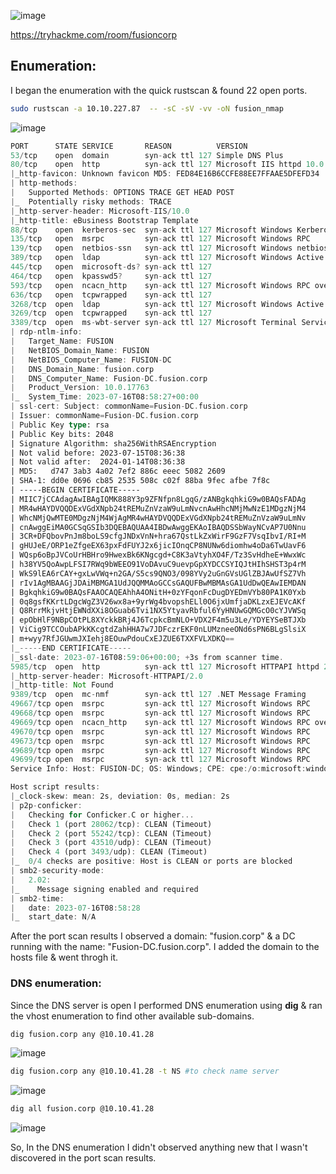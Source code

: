 ![image](https://github.com/F41zK4r1m/TryHackMe/assets/87700008/bbeef66a-f1dc-4148-aff8-ec0ca514f46d)

https://tryhackme.com/room/fusioncorp

## Enumeration:

I began the enumeration with the quick rustscan & found 22 open ports.

```bash
sudo rustscan -a 10.10.227.87  -- -sC -sV -vv -oN fusion_nmap
```
![image](https://github.com/F41zK4r1m/TryHackMe/assets/87700008/6683635e-8c8e-463d-b5b7-195c4d130d93)

```Rust
PORT      STATE SERVICE       REASON          VERSION
53/tcp    open  domain        syn-ack ttl 127 Simple DNS Plus
80/tcp    open  http          syn-ack ttl 127 Microsoft IIS httpd 10.0
|_http-favicon: Unknown favicon MD5: FED84E16B6CCFE88EE7FFAAE5DFEFD34
| http-methods: 
|   Supported Methods: OPTIONS TRACE GET HEAD POST
|_  Potentially risky methods: TRACE
|_http-server-header: Microsoft-IIS/10.0
|_http-title: eBusiness Bootstrap Template
88/tcp    open  kerberos-sec  syn-ack ttl 127 Microsoft Windows Kerberos (server time: 2023-07-16 08:57:35Z)
135/tcp   open  msrpc         syn-ack ttl 127 Microsoft Windows RPC
139/tcp   open  netbios-ssn   syn-ack ttl 127 Microsoft Windows netbios-ssn
389/tcp   open  ldap          syn-ack ttl 127 Microsoft Windows Active Directory LDAP (Domain: fusion.corp0., Site: Default-First-Site-Name)
445/tcp   open  microsoft-ds? syn-ack ttl 127
464/tcp   open  kpasswd5?     syn-ack ttl 127
593/tcp   open  ncacn_http    syn-ack ttl 127 Microsoft Windows RPC over HTTP 1.0
636/tcp   open  tcpwrapped    syn-ack ttl 127
3268/tcp  open  ldap          syn-ack ttl 127 Microsoft Windows Active Directory LDAP (Domain: fusion.corp0., Site: Default-First-Site-Name)
3269/tcp  open  tcpwrapped    syn-ack ttl 127
3389/tcp  open  ms-wbt-server syn-ack ttl 127 Microsoft Terminal Services
| rdp-ntlm-info: 
|   Target_Name: FUSION
|   NetBIOS_Domain_Name: FUSION
|   NetBIOS_Computer_Name: FUSION-DC
|   DNS_Domain_Name: fusion.corp
|   DNS_Computer_Name: Fusion-DC.fusion.corp
|   Product_Version: 10.0.17763
|_  System_Time: 2023-07-16T08:58:27+00:00
| ssl-cert: Subject: commonName=Fusion-DC.fusion.corp
| Issuer: commonName=Fusion-DC.fusion.corp
| Public Key type: rsa
| Public Key bits: 2048
| Signature Algorithm: sha256WithRSAEncryption
| Not valid before: 2023-07-15T08:36:38
| Not valid after:  2024-01-14T08:36:38
| MD5:   d747 3ab3 4a02 7ef2 886c eeec 5082 2609
| SHA-1: dd0e 0696 cb85 2535 508c c02f 88ba 9fec afbe 7f8c
| -----BEGIN CERTIFICATE-----
| MIIC7jCCAdagAwIBAgIQMK888Y3p9ZFNfpn8LgqG/zANBgkqhkiG9w0BAQsFADAg
| MR4wHAYDVQQDExVGdXNpb24tREMuZnVzaW9uLmNvcnAwHhcNMjMwNzE1MDgzNjM4
| WhcNMjQwMTE0MDgzNjM4WjAgMR4wHAYDVQQDExVGdXNpb24tREMuZnVzaW9uLmNv
| cnAwggEiMA0GCSqGSIb3DQEBAQUAA4IBDwAwggEKAoIBAQDSSbWayNCvAP7U0Nnu
| 3CR+DFQbovPnJm8boLS9cfgJNDxVnN+hra67QstLkZxWirF9GzF7VsqIbvI/RI+M
| gHUJeE/ORP1eZfgeEX63pxFdFUYJ2x6jicIOnqCP8NUNw6diomhw4oDa6TwUavF6
| WQsp6oBpJVCoUrHBHro9HwexBk6KNgcgd+C8K3aVtyhXO4F/Tz3SvHdheE+WwxWc
| h38YV5QoAwpLFSI7RWq9bWEEO91VoDAvuC9uevpGpXYDCCSYIQJtHIhSHST3p4rM
| WkS9lEA6rCAY+gxLwVWq+n2GA/S5cs9QNO3/098YVy2uGnGVsUGlZBJAwUfSZ7Vh
| rIv1AgMBAAGjJDAiMBMGA1UdJQQMMAoGCCsGAQUFBwMBMAsGA1UdDwQEAwIEMDAN
| BgkqhkiG9w0BAQsFAAOCAQEAhhA4ONitH+0zYFqonFcDugDYEDmVYb80PA1K0Yxb
| 0q8gsfKKrtLDgcWgZ3V26wx8a+9yrWg4bvopshELl0O6jxUmfjaDKLzxEJEVcAKf
| Q8RrrMkjvHtjEWNdXXi8OGuab6Tvi1NX5YtyavRbful6YyHNUwGQMGcO0cYJVWSq
| epObHlF9NBpCOtPL8XYckkBRj4J6TcpkcBmNLO+VDX2F4m5u3Le/YDYEYSeBTJXb
| ViCig9TCCOubAPkKKcgtdZahHHA7w7JDFczrEKF0nLUMzneeONd6sPN6BLgSlsiX
| m+wyy7RfJGUwmJXIehj8EOuwPdouCxEJZUE6TXXFVLXDKQ==
|_-----END CERTIFICATE-----
|_ssl-date: 2023-07-16T08:59:06+00:00; +3s from scanner time.
5985/tcp  open  http          syn-ack ttl 127 Microsoft HTTPAPI httpd 2.0 (SSDP/UPnP)
|_http-server-header: Microsoft-HTTPAPI/2.0
|_http-title: Not Found
9389/tcp  open  mc-nmf        syn-ack ttl 127 .NET Message Framing
49667/tcp open  msrpc         syn-ack ttl 127 Microsoft Windows RPC
49668/tcp open  msrpc         syn-ack ttl 127 Microsoft Windows RPC
49669/tcp open  ncacn_http    syn-ack ttl 127 Microsoft Windows RPC over HTTP 1.0
49670/tcp open  msrpc         syn-ack ttl 127 Microsoft Windows RPC
49673/tcp open  msrpc         syn-ack ttl 127 Microsoft Windows RPC
49689/tcp open  msrpc         syn-ack ttl 127 Microsoft Windows RPC
49699/tcp open  msrpc         syn-ack ttl 127 Microsoft Windows RPC
Service Info: Host: FUSION-DC; OS: Windows; CPE: cpe:/o:microsoft:windows

Host script results:
|_clock-skew: mean: 2s, deviation: 0s, median: 2s
| p2p-conficker: 
|   Checking for Conficker.C or higher...
|   Check 1 (port 28062/tcp): CLEAN (Timeout)
|   Check 2 (port 55242/tcp): CLEAN (Timeout)
|   Check 3 (port 43510/udp): CLEAN (Timeout)
|   Check 4 (port 3493/udp): CLEAN (Timeout)
|_  0/4 checks are positive: Host is CLEAN or ports are blocked
| smb2-security-mode: 
|   2.02: 
|_    Message signing enabled and required
| smb2-time: 
|   date: 2023-07-16T08:58:28
|_  start_date: N/A
```

After the port scan results I observed a domain: "fusion.corp" & a DC running with the name: "Fusion-DC.fusion.corp".
I added the domain to the hosts file & went throgh it.

### DNS enumeration:

Since the DNS server is open I performed DNS enumeration using **dig** & ran the vhost enumeration to find other available sub-domains.

```bash
dig fusion.corp any @10.10.41.28
```
![image](https://github.com/F41zK4r1m/TryHackMe/assets/87700008/6265eefb-f2d9-4951-b33f-e7de32d43a8e)

```bash
dig fusion.corp any @10.10.41.28 -t NS #to check name server
```

![image](https://github.com/F41zK4r1m/TryHackMe/assets/87700008/a01efdeb-eeee-4d60-9ef1-b070d3c3d83f)

```bash
dig all fusion.corp @10.10.41.28
```
![image](https://github.com/F41zK4r1m/TryHackMe/assets/87700008/a0512a4f-b554-4df5-a843-f26aae852ba6)

So, In the DNS enumeration I didn't observed anything new that I wasn't discovered in the port scan results.
